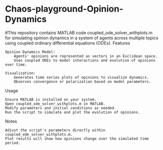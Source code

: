 # Chaos-playground-Opinion-Dynamics
#This repository contains MATLAB code coupled_ode_solver_withplots.m for simulating opinion dynamics in a system of agents across multiple topics using coupled ordinary differential equations (ODEs).
Features

    Opinion Dynamics Model:
        Agents' opinions are represented as vectors in an Euclidean space.
        Uses coupled ODEs to model interactions and evolution of opinions over time.

    Visualization:
        Generates time series plots of opinions to visualize dynamics.
        Observes convergence or polarization based on model parameters.

Usage

    Ensure MATLAB is installed on your system.
    Open coupled_ode_solver_withplots.m in MATLAB.
    Modify parameters and initial conditions as needed.
    Run the script to simulate and plot the evolution of opinions.

Notes

    Adjust the script's parameters directly within coupled_ode_solver_withplots.m.
    Plot results will show how opinions change over the simulated time period.
